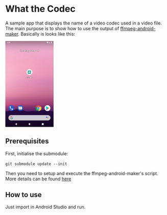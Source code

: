 # What the Codec

A sample app that displays the name of a video codec used in a video file. The main purpose is to show how to use the output of [ffmpeg-android-maker](https://github.com/Javernaut/ffmpeg-android-maker). Basically is looks like this:  

<img src="images/example.gif" width="30%">  

## Prerequisites

First, initialise the submodule:  

`git submodule update --init`  
  
Then you need to setup and execute the ffmpeg-android-maker's script. More details can be found [here](https://github.com/Javernaut/ffmpeg-android-maker)  

## How to use

Just import in Android Studio and run.

